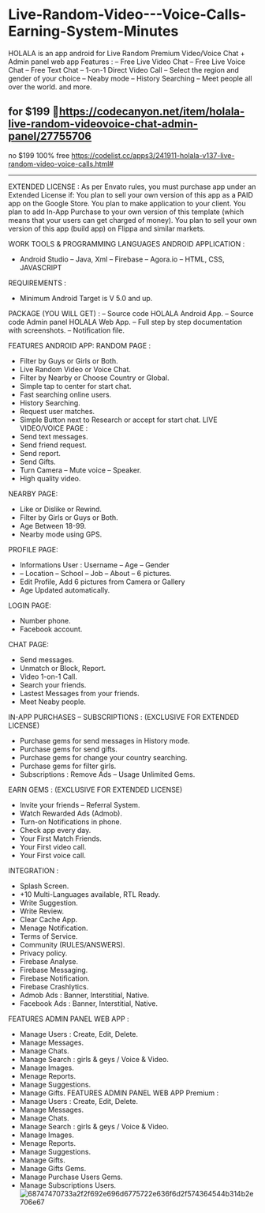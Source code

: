 # Live-Random-Video---Voice-Calls-Earning-System-Minutes
HOLALA is an app android for Live Random Premium Video/Voice Chat + Admin panel web app Features : – Free Live Video Chat – Free Live Voice Chat – Free Text Chat – 1-on-1 Direct Video Call – Select the region and gender of your choice – Neaby mode – History Searching – Meet people all over the world. and more.

for $199 🥇https://codecanyon.net/item/holala-live-random-videovoice-chat-admin-panel/27755706
-----------------------------------------------------------------------------------------------

  
no $199 100% free   https://codelist.cc/apps3/241911-holala-v137-live-random-video-voice-calls.html#


----------------------------------------------------------------------------------------------



EXTENDED LICENSE :
As per Envato rules, you must purchase app under an Extended License if:
You plan to sell your own version of this app as a PAID app on the Google Store.
You plan to make application to your client.
You plan to add In-App Purchase to your own version of this template (which means that your users can get charged of money).
You plan to sell your own version of this app (build app) on Flippa and similar markets.


WORK TOOLS & PROGRAMMING LANGUAGES ANDROID APPLICATION :
- Android Studio
– Java, Xml
– Firebase
– Agora.io
– HTML, CSS, JAVASCRIPT

REQUIREMENTS :
- Minimum Android Target is V 5.0 and up.

PACKAGE (YOU WILL GET) :
– Source code HOLALA Android App.
– Source code Admin panel HOLALA Web App.
– Full step by step documentation with screenshots.
– Notification file.

FEATURES ANDROID APP:
RANDOM PAGE :
* Filter by Guys or Girls or Both.
* Live Random Video or Voice Chat.
* Filter by Nearby or Choose Country or Global.
* Simple tap to center for start chat.
* Fast searching online users.
* History Searching.
* Request user matches.
* Simple Button next to Research or accept for start chat.
LIVE VIDEO/VOICE PAGE :
* Send text messages.
* Send friend request.
* Send report.
* Send Gifts.
* Turn Camera – Mute voice – Speaker.
* High quality video.

NEARBY PAGE:
* Like or Dislike or Rewind.
* Filter by Girls or Guys or Both.
* Age Between 18-99.
* Nearby mode using GPS.

PROFILE PAGE:
* Informations User : Username – Age – Gender
* – Location – School – Job – About – 6 pictures.
* Edit Profile, Add 6 pictures from Camera or Gallery
* Age Updated automatically.

LOGIN PAGE:
* Number phone.
* Facebook account.

CHAT PAGE:
* Send messages.
* Unmatch or Block, Report.
* Video 1-on-1 Call.
* Search your friends.
* Lastest Messages from your friends.
* Meet Neaby people.

IN-APP PURCHASES – SUBSCRIPTIONS : (EXCLUSIVE FOR EXTENDED LICENSE)
* Purchase gems for send messages in History mode.
* Purchase gems for send gifts.
* Purchase gems for change your country searching.
* Purchase gems for filter girls.
* Subscriptions : Remove Ads – Usage Unlimited Gems.

EARN GEMS : (EXCLUSIVE FOR EXTENDED LICENSE)
* Invite your friends – Referral System.
* Watch Rewarded Ads (Admob).
* Turn-on Notifications in phone.
* Check app every day.
* Your First Match Friends.
* Your First video call.
* Your First voice call.

INTEGRATION :
* Splash Screen.
* +10 Multi-Languages available, RTL Ready.
* Write Suggestion.
* Write Review.
* Clear Cache App.
* Menage Notification.
* Terms of Service.
* Community (RULES/ANSWERS).
* Privacy policy.
* Firebase Analyse.
* Firebase Messaging.
* Firebase Notification.
* Firebase Crashlytics.
* Admob Ads : Banner, Interstitial, Native.
* Facebook Ads : Banner, Interstitial, Native.


FEATURES ADMIN PANEL WEB APP :
* Manage Users : Create, Edit, Delete.
* Manage Messages.
* Manage Chats.
* Manage Search : girls & geys / Voice & Video.
* Manage Images.
* Menage Reports.
* Manage Suggestions.
* Manage Gifts.
FEATURES ADMIN PANEL WEB APP Premium :
* Manage Users : Create, Edit, Delete.
* Manage Messages.
* Manage Chats.
* Manage Search : girls & geys / Voice & Video.
* Manage Images.
* Menage Reports.
* Manage Suggestions.
* Manage Gifts.
* Manage Gifts Gems.
* Manage Purchase Users Gems.
* Manage Subscriptions Users.
![68747470733a2f2f692e696d6775722e636f6d2f574364544b314b2e706e67](https://github.com/NexusXpert/Live-Random-Video---Voice-Calls-Earning-System-Minutes/assets/141859828/c24e3b15-3c0c-40dd-9597-a8cf69c3d340)

